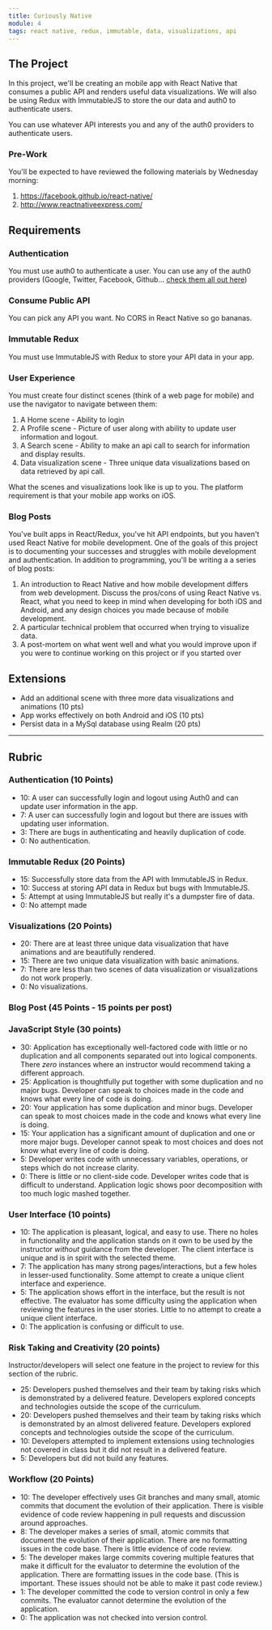 ```yaml
---
title: Curiously Native
module: 4
tags: react native, redux, immutable, data, visualizations, api
---
```


## The Project

In this project, we'll be creating an mobile app with React Native that consumes a public API and renders useful data visualizations. We will also be using Redux with ImmutableJS to store the our data and auth0 to authenticate users.

You can use whatever API interests you and any of the auth0 providers to authenticate users.

### Pre-Work

You'll be expected to have reviewed the following materials by Wednesday morning:

1. https://facebook.github.io/react-native/
2. http://www.reactnativeexpress.com/

## Requirements

### Authentication

You must use auth0 to authenticate a user. You can use any of the auth0 providers (Google, Twitter, Facebook, Github... [check them all out here](https://auth0.com/docs/identityproviders))

### Consume Public API

You can pick any API you want. No CORS in React Native so go bananas.

### Immutable Redux

You must use ImmutableJS with Redux to store your API data in your app.

### User Experience

You must create four distinct scenes (think of a web page for mobile) and use the navigator to navigate between them:

1. A Home scene - Ability to login
2. A Profile scene - Picture of user along with ability to update user information and logout.
3. A Search scene - Ability to make an api call to search for information and display results.
4. Data visualization scene - Three unique data visualizations based on data retrieved by api call.

What the scenes and visualizations look like is up to you. The platform requirement is that your mobile app works on iOS.

### Blog Posts

You've built apps in React/Redux, you've hit API endpoints, but you haven't used React Native for mobile development. One of the goals of this project is to documenting your successes and struggles with mobile development and authentication. In addition to programming, you'll be writing a a series of blog posts:

1. An introduction to React Native and how mobile development differs from web development. Discuss the pros/cons of using React Native vs. React, what you need to keep in mind when developing for both iOS and Android, and any design choices you made because of mobile development.
2. A particular technical problem that occurred when trying to visualize data.
3. A post-mortem on what went well and what you would improve upon if you were to continue working on this project or if you started over

## Extensions

* Add an additional scene with three more data visualizations and animations (10 pts)
* App works effectively on both Android and iOS (10 pts)
* Persist data in a MySql database using Realm (20 pts)

---------

## Rubric

### Authentication (10 Points)

* 10: A user can successfully login and logout using  Auth0 and can update user information in the app.
* 7: A user can successfully login and logout but there are issues with updating user information.
* 3: There are bugs in authenticating and heavily duplication of code.
* 0: No authentication.

### Immutable Redux (20 Points)

* 15: Successfully store data from the API with ImmutableJS in Redux.
* 10: Success at storing API data in Redux but bugs with ImmutableJS.
* 5: Attempt at using ImmutableJS but really it's a dumpster fire of data.
* 0: No attempt made

### Visualizations (20 Points)

* 20: There are at least three unique data visualization that have animations and are beautifully rendered.
* 15: There are two unique data visualization with basic animations.
* 7: There are less than two scenes of data visualization or visualizations do not work properly.
* 0: No visualizations.

### Blog Post (45 Points - 15 points per post)

### JavaScript Style (30 points)

* 30: Application has exceptionally well-factored code with little or no duplication and all components separated out into logical components. There _zero_ instances where an instructor would recommend taking a different approach.
* 25: Application is thoughtfully put together with some duplication and no major bugs. Developer can speak to choices made in the code and knows what every line of code is doing.
* 20: Your application has some duplication and minor bugs. Developer can speak to most choices made in the code and knows what every line is doing.
* 15: Your application has a significant amount of duplication and one or more major bugs. Developer cannot speak to most choices and does not know what every line of code is doing.
* 5: Developer writes code with unnecessary variables, operations, or steps which do not increase clarity.
* 0: There is little or no client-side code. Developer writes code that is difficult to understand. Application logic shows poor decomposition with too much logic mashed together.

### User Interface (10 points)

* 10: The application is pleasant, logical, and easy to use. There no holes in functionality and the application stands on it own to be used by the instructor _without_ guidance from the developer. The client interface is unique and is in spirit with the selected theme.
* 7: The application has many strong pages/interactions, but a few holes in lesser-used functionality. Some attempt to create a unique client interface and experience.
* 5: The application shows effort in the interface, but the result is not effective. The evaluator has some difficulty using the application when reviewing the features in the user stories. Little to no attempt to create a unique client interface.
* 0: The application is confusing or difficult to use.

### Risk Taking and Creativity (20 points)

Instructor/developers will select one feature in the project to review for this section of the rubric.

- 25: Developers pushed themselves and their team by taking risks which is demonstrated by a delivered feature. Developers explored concepts and technologies outside the scope of the curriculum.
- 20: Developers pushed themselves and their team by taking risks which is demonstrated by an almost delivered feature. Developers explored concepts and technologies outside the scope of the curriculum.
- 10: Developers attempted to implement extensions using technologies not covered in class but it did not result in a delivered feature.
- 5: Developers but did not build any features.

### Workflow (20 Points)

* 10: The developer effectively uses Git branches and many small, atomic commits that document the evolution of their application. There is visible evidence of code review happening in pull requests and discussion around approaches.
* 8: The developer makes a series of small, atomic commits that document the evolution of their application. There are no formatting issues in the code base. There is little evidence of code review.
* 5: The developer makes large commits covering multiple features that make it difficult for the evaluator to determine the evolution of the application. There are formatting issues in the code base. (This is important. These issues should not be able to make it past code review.)
* 1: The developer committed the code to version control in only a few commits. The evaluator cannot determine the evolution of the application.
* 0: The application was not checked into version control.
